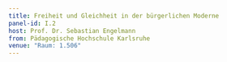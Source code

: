 ```yaml
---
title: Freiheit und Gleichheit in der bürgerlichen Moderne
panel-id: I.2
host: Prof. Dr. Sebastian Engelmann
from: Pädagogische Hochschule Karlsruhe
venue: "Raum: 1.506"
---
```

